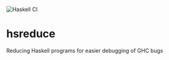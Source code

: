 ![Haskell CI](https://github.com/dnlkrgr/hsreduce/workflows/Haskell%20CI/badge.svg)

# hsreduce
Reducing Haskell programs for easier debugging of GHC bugs
